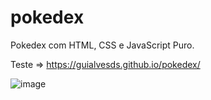 # pokedex
Pokedex com HTML, CSS e JavaScript Puro.

 Teste => https://guialvesds.github.io/pokedex/



![image](https://user-images.githubusercontent.com/81834620/180898843-b385bdf2-4ed0-4ae9-9778-33cab07e0194.png)


